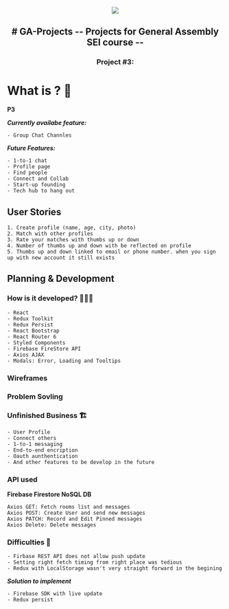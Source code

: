 <p align="center"> <img src="https://generalassemb.ly/sites/default/files/styles/ga_unit_card_image/public/2022-02/GALogoForGreenhouse.png?itok=RjbjQG0L" border="0" /></p>

<h2 align="center">
# GA-Projects -- Projects for General Assembly SEI course --
</h2>
<h3 align="center">
Project #3:
</h3>

# What is ? 🤔

**P3**

**_Currently availabe feature:_**

```
- Group Chat Channles
```

**_Future Features:_**

```
- 1-to-1 chat
- Profile page
- Find people
- Connect and Collab
- Start-up founding
- Tech hub to hang out
```

## User Stories

```
1. Create profile (name, age, city, photo)
2. Match with other profiles
3. Rate your matches with thumbs up or down
4. Number of thumbs up and down with be reflected on profile
5. Thumbs up and down linked to email or phone number. when you sign up with new account it still exists
```

## Planning & Development

### How is it developed? 🧑🏻‍💻

```
- React
- Redux Toolkit
- Redux Persist
- React Bootstrap
- React Router 6
- Styled Components
- Firebase FireStore API
- Axios AJAX
- Modals: Error, Loading and Tooltips
```

### Wireframes

### Problem Sovling

### Unfinished Business 🏗

```
- User Profile
- Connect others
- 1-to-1 messaging
- End-to-end encription
- Oauth aunthentication
- And other features to be develop in the future
```

### API used

**Firebase Firestore NoSQL DB**

```
Axios GET: Fetch rooms list and messages
Axios POST: Create User and send new messages
Axios PATCH: Record and Edit Pinned messages
Axios Delete: Delete messages
```

### Difficulties 🚧

```
- Firbase REST API does not allow push update
- Setting right fetch timing from right place was tedious
- Redux with LocalStorage wasn't very straight forward in the begining
```

**_Solution to implement_**

```
- Firebase SDK with live update
- Redux persist
```
